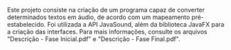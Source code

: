 Este projeto consiste na criação de um programa capaz de converter determinados textos em áudio, de acordo com um mapeamento pré-estabelecido.
Foi utilizada a API JavaSound, além da biblioteca JavaFX para a criação das interfaces.
Para mais informações, consulte os arquivos "Descrição - Fase Inicial.pdf" e "Descrição - Fase Final.pdf".
